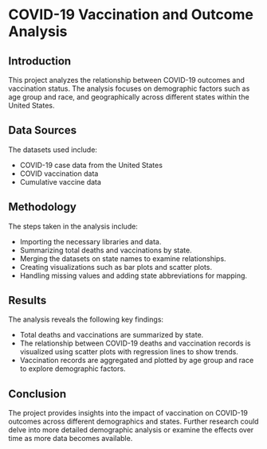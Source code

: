 # COVID-19 Vaccination and Outcome Analysis

## Introduction
This project analyzes the relationship between COVID-19 outcomes and vaccination status. The analysis focuses on demographic factors such as age group and race, and geographically across different states within the United States.

## Data Sources
The datasets used include:
- COVID-19 case data from the United States
- COVID vaccination data
- Cumulative vaccine data

## Methodology
The steps taken in the analysis include:
- Importing the necessary libraries and data.
- Summarizing total deaths and vaccinations by state.
- Merging the datasets on state names to examine relationships.
- Creating visualizations such as bar plots and scatter plots.
- Handling missing values and adding state abbreviations for mapping.

## Results
The analysis reveals the following key findings:
- Total deaths and vaccinations are summarized by state.
- The relationship between COVID-19 deaths and vaccination records is visualized using scatter plots with regression lines to show trends.
- Vaccination records are aggregated and plotted by age group and race to explore demographic factors.

## Conclusion
The project provides insights into the impact of vaccination on COVID-19 outcomes across different demographics and states. Further research could delve into more detailed demographic analysis or examine the effects over time as more data becomes available.